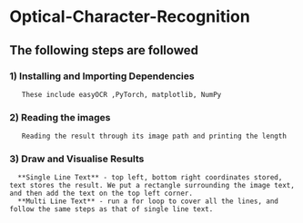 # Optical-Character-Recognition

## The following steps are followed 

### 1) Installing and Importing Dependencies
       These include easyOCR ,PyTorch, matplotlib, NumPy
### 2) Reading the images 
       Reading the result through its image path and printing the length 
### 3) Draw and Visualise Results
      **Single Line Text** - top left, bottom right coordinates stored, text stores the result. We put a rectangle surrounding the image text, and then add the text on the top left corner.
      **Multi Line Text** - run a for loop to cover all the lines, and follow the same steps as that of single line text. 
